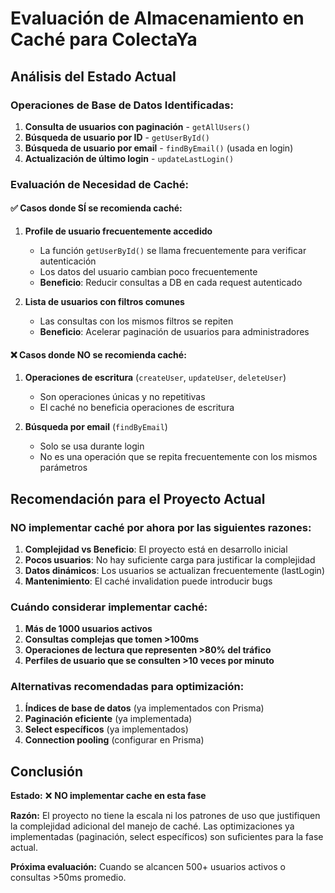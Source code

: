 # Evaluación de Almacenamiento en Caché para ColectaYa

## Análisis del Estado Actual

### Operaciones de Base de Datos Identificadas:
1. **Consulta de usuarios con paginación** - `getAllUsers()`
2. **Búsqueda de usuario por ID** - `getUserById()`
3. **Búsqueda de usuario por email** - `findByEmail()` (usada en login)
4. **Actualización de último login** - `updateLastLogin()`

### Evaluación de Necesidad de Caché:

#### ✅ **Casos donde SÍ se recomienda caché:**

1. **Profile de usuario frecuentemente accedido**
   - La función `getUserById()` se llama frecuentemente para verificar autenticación
   - Los datos del usuario cambian poco frecuentemente
   - **Beneficio**: Reducir consultas a DB en cada request autenticado

2. **Lista de usuarios con filtros comunes** 
   - Las consultas con los mismos filtros se repiten
   - **Beneficio**: Acelerar paginación de usuarios para administradores

#### ❌ **Casos donde NO se recomienda caché:**

1. **Operaciones de escritura** (`createUser`, `updateUser`, `deleteUser`)
   - Son operaciones únicas y no repetitivas
   - El caché no beneficia operaciones de escritura

2. **Búsqueda por email** (`findByEmail`)
   - Solo se usa durante login
   - No es una operación que se repita frecuentemente con los mismos parámetros

## Recomendación para el Proyecto Actual

### **NO implementar caché por ahora** por las siguientes razones:

1. **Complejidad vs Beneficio**: El proyecto está en desarrollo inicial
2. **Pocos usuarios**: No hay suficiente carga para justificar la complejidad
3. **Datos dinámicos**: Los usuarios se actualizan frecuentemente (lastLogin)
4. **Mantenimiento**: El caché invalidation puede introducir bugs

### **Cuándo considerar implementar caché:**

1. **Más de 1000 usuarios activos**
2. **Consultas complejas que tomen >100ms**
3. **Operaciones de lectura que representen >80% del tráfico**
4. **Perfiles de usuario que se consulten >10 veces por minuto**

### **Alternativas recomendadas para optimización:**

1. **Índices de base de datos** (ya implementados con Prisma)
2. **Paginación eficiente** (ya implementada)
3. **Select específicos** (ya implementados)
4. **Connection pooling** (configurar en Prisma)

## Conclusión

**Estado:** ❌ **NO implementar cache en esta fase**

**Razón:** El proyecto no tiene la escala ni los patrones de uso que justifiquen la complejidad adicional del manejo de caché. Las optimizaciones ya implementadas (paginación, select específicos) son suficientes para la fase actual.

**Próxima evaluación:** Cuando se alcancen 500+ usuarios activos o consultas >50ms promedio.